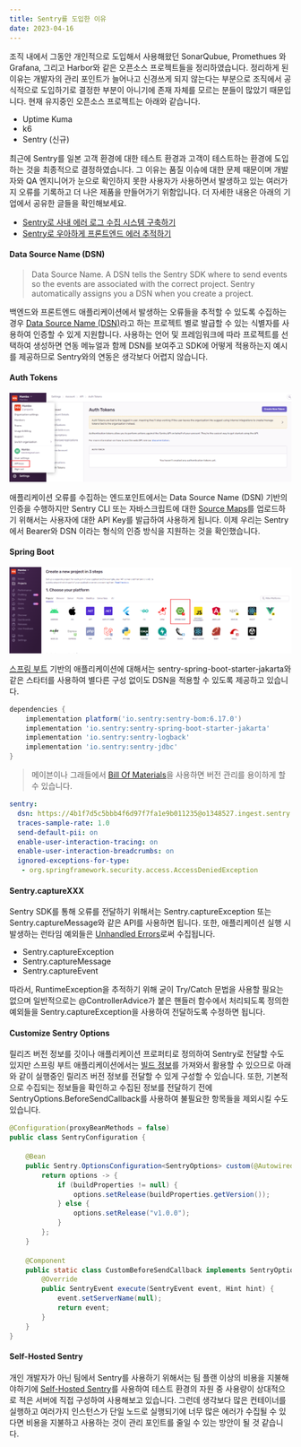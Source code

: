 ```yaml
---
title: Sentry를 도입한 이유
date: 2023-04-16
---
```


조직 내에서 그동안 개인적으로 도입해서 사용해왔던 SonarQubue, Promethues 와 Grafana, 그리고 Harbor와 같은 오픈소스 프로젝트들을 정리하였습니다. 정리하게 된 이유는 개발자의 관리 포인트가 늘어나고 신경쓰게 되지 않는다는 부분으로 조직에서 공식적으로 도입하기로 결정한 부분이 아니기에 존재 자체를 모르는 분들이 많았기 때문입니다. 현재 유지중인 오픈소스 프로젝트는 아래와 같습니다.

- Uptime Kuma  
- k6  
- Sentry (신규)  

최근에 Sentry를 일본 고객 환경에 대한 테스트 환경과 고객이 테스트하는 환경에 도입하는 것을 최종적으로 결정하였습니다. 그 이유는 품질 이슈에 대한 문제 때문이며 개발자와 QA 엔지니어가 눈으로 확인하지 못한 사용자가 사용하면서 발생하고 있는 여러가지 오류를 기록하고 더 나은 제품을 만들어가기 위함입니다. 더 자세한 내용은 아래의 기업에서 공유한 글들을 확인해보세요.

- [Sentry로 사내 에러 로그 수집 시스템 구축하기](https://engineering.linecorp.com/ko/blog/log-collection-system-sentry-on-premise)
- [Sentry로 우아하게 프론트엔드 에러 추적하기](https://tech.kakaopay.com/post/frontend-sentry-monitoring/)

#### Data Source Name (DSN)
> Data Source Name. A DSN tells the Sentry SDK where to send events so the events are associated with the correct project. Sentry automatically assigns you a DSN when you create a project.

백엔드와 프론트엔드 애플리케이션에서 발생하는 오류들을 추적할 수 있도록 수집하는 경우 [Data Source Name (DSN)](https://docs.sentry.io/product/sentry-basics/dsn-explainer/)라고 하는 프로젝트 별로 발급할 수 있는 식별자를 사용하여 인증할 수 있게 지원합니다. 사용하는 언어 및 프레임워크에 따라 프로젝트를 선택하여 생성하면 연동 메뉴얼과 함께 DSN를 보여주고 SDK에 어떻게 적용하는지 예시를 제공하므로 Sentry와의 연동은 생각보다 어렵지 않습니다.

#### Auth Tokens
![](/images/posts/why-use-sentry/01.png)

애플리케이션 오류를 수집하는 엔드포인트에서는 Data Source Name (DSN) 기반의 인증을 수행하지만 Sentry CLI 또는 자바스크립트에 대한 [Source Maps](https://docs.sentry.io/platforms/javascript/sourcemaps/)를 업로드하기 위해서는 사용자에 대한 API Key를 발급하여 사용하게 됩니다. 이제 우리는 Sentry에서 Bearer와 DSN 이라는 형식의 인증 방식을 지원하는 것을 확인했습니다.

#### Spring Boot
![](/images/posts/why-use-sentry/02.png)

[스프링 부트](https://docs.sentry.io/platforms/java/guides/spring-boot/) 기반의 애플리케이션에 대해서는 sentry-spring-boot-starter-jakarta와 같은 스타터를 사용하여 별다른 구성 없이도 DSN을 적용할 수 있도록 제공하고 있습니다.

```gradle build.gradle
dependencies {
    implementation platform('io.sentry:sentry-bom:6.17.0')
    implementation 'io.sentry:sentry-spring-boot-starter-jakarta'
    implementation 'io.sentry:sentry-logback'
    implementation 'io.sentry:sentry-jdbc'
}
```

> 메이븐이나 그래들에서 [Bill Of Materials](https://docs.sentry.io/platforms/java/configuration/bill-of-materials/)을 사용하면 버전 관리를 용이하게 할 수 있습니다.

```yml application.yml
sentry:
  dsn: https://4b1f7d5c5bbb4f6d97f7fa1e9b011235@o1348527.ingest.sentry.io/4505018308493312
  traces-sample-rate: 1.0
  send-default-pii: on
  enable-user-interaction-tracing: on
  enable-user-interaction-breadcrumbs: on
  ignored-exceptions-for-type:
   - org.springframework.security.access.AccessDeniedException
```

#### Sentry.captureXXX
Sentry SDK를 통해 오류를 전달하기 위해서는 Sentry.captureException 또는 Sentry.captureMessage와 같은 API를 사용하면 됩니다. 또한, 애플리케이션 실행 시 발생하는 런타임 예외들은 [Unhandled Errors](https://docs.sentry.io/product/sentry-basics/integrate-backend/capturing-errors/#unhandled-errors)로써 수집됩니다.

- Sentry.captureException
- Sentry.captureMessage
- Sentry.captureEvent

따라서, RuntimeException을 추적하기 위해 굳이 Try/Catch 문법을 사용할 필요는 없으며 일반적으로는 @ControllerAdvice가 붙은 핸들러 함수에서 처리되도록 정의한 예외들을 Sentry.captureException을 사용하여 전달하도록 수정하면 됩니다.

#### Customize Sentry Options
릴리즈 버전 정보를 깃이나 애플리케이션 프로퍼티로 정의하여 Sentry로 전달할 수도 있지만 스프링 부트 애플리케이션에서는 [빌드 정보](/spring-boot-build-info/)를 가져와서 활용할 수 있으므로 아래와 같이 실행중인 릴리즈 버전 정보를 전달할 수 있게 구성할 수 있습니다. 또한, 기본적으로 수집되는 정보들을 확인하고 수집된 정보를 전달하기 전에 SentryOptions.BeforeSendCallback를 사용하여 불필요한 항목들을 제외시킬 수도 있습니다.

```java
@Configuration(proxyBeanMethods = false)
public class SentryConfiguration {

    @Bean
    public Sentry.OptionsConfiguration<SentryOptions> custom(@Autowired(required = false) BuildProperties buildProperties) {
        return options -> {
            if (buildProperties != null) {
                options.setRelease(buildProperties.getVersion());
            } else {
                options.setRelease("v1.0.0");
            }
        };
    }

    @Component
    public static class CustomBeforeSendCallback implements SentryOptions.BeforeSendCallback {
        @Override
        public SentryEvent execute(SentryEvent event, Hint hint) {
            event.setServerName(null);
            return event;
        }
    }
}
```

#### Self-Hosted Sentry
개인 개발자가 아닌 팀에서 Sentry를 사용하기 위해서는 팀 플랜 이상의 비용을 지불해야하기에 [Self-Hosted Sentry](https://develop.sentry.dev/self-hosted/)를 사용하여 테스트 환경의 자원 중 사용량이 상대적으로 적은 서버에 직접 구성하여 사용해보고 있습니다. 그런데 생각보다 많은 컨테이너를 실행하고 여러가지 인스턴스가 단일 노드로 실행되기에 너무 많은 에러가 수집될 수 있다면 비용을 지불하고 사용하는 것이 관리 포인트를 줄일 수 있는 방안이 될 것 같습니다.

